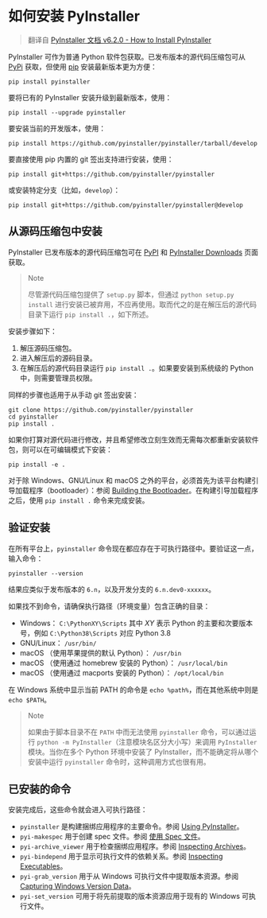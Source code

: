 # 如何安装 PyInstaller

> 翻译自 [PyInstaller 文档 v6.2.0 - How to Install PyInstaller](https://pyinstaller.org/en/v6.2.0/installation.html)

PyInstaller 可作为普通 Python 软件包获取。已发布版本的源代码压缩包可从 [PyPi](https://pypi.python.org/pypi/PyInstaller/) 获取，但使用 [pip](http://www.pip-installer.org/) 安装最新版本更为方便：

```shell
pip install pyinstaller
```

要将已有的 PyInstaller 安装升级到最新版本，使用：

```shell
pip install --upgrade pyinstaller
```

要安装当前的开发版本，使用：

```shell
pip install https://github.com/pyinstaller/pyinstaller/tarball/develop
```

要直接使用 pip 内置的 git 签出支持进行安装，使用：

```shell
pip install git+https://github.com/pyinstaller/pyinstaller
```

或安装特定分支（比如，`develop`）：

```shell
pip install git+https://github.com/pyinstaller/pyinstaller@develop
```

## 从源码压缩包中安装

PyInstaller 已发布版本的源代码压缩包可在 [PyPI](https://pypi.python.org/pypi/PyInstaller/) 和 [PyInstaller Downloads](https://github.com/pyinstaller/pyinstaller/releases) 页面获取。

> Note
>
> 尽管源代码压缩包提供了 `setup.py` 脚本，但通过 `python setup.py install` 进行安装已被弃用，不应再使用。取而代之的是在解压后的源代码目录下运行 `pip install .`，如下所述。

安装步骤如下：

1. 解压源码压缩包。
2. 进入解压后的源码目录。
3. 在解压后的源代码目录运行 `pip install .`。如果要安装到系统级的 Python 中，则需要管理员权限。

同样的步骤也适用于从手动 git 签出安装：

```shell
git clone https://github.com/pyinstaller/pyinstaller
cd pyinstaller
pip install .
```

如果你打算对源代码进行修改，并且希望修改立刻生效而无需每次都重新安装软件包，则可以在可编辑模式下安装：

```shell
pip install -e .
```

对于除 Windows、GNU/Linux 和 macOS 之外的平台，必须首先为该平台构建引导加载程序（bootloader）：参阅 [Building the Bootloader](https://pyinstaller.org/en/v6.2.0/bootloader-building.html#building-the-bootloader)。在构建引导加载程序之后，使用 `pip install .` 命令来完成安装。

## 验证安装

在所有平台上，`pyinstaller` 命令现在都应存在于可执行路径中。要验证这一点，输入命令：

```shell
pyinstaller --version
```

结果应类似于发布版本的 `6.n`，以及开发分支的 `6.n.dev0-xxxxxx`。

如果找不到命令，请确保执行路径（环境变量）包含正确的目录：

- Windows： `C:\PythonXY\Scripts` 其中 *XY* 表示 Python 的主要和次要版本号，例如 `C:\Python38\Scripts` 对应 Python 3.8
- GNU/Linux： `/usr/bin/`
- macOS （使用苹果提供的默认 Python）： `/usr/bin`
- macOS （使用通过 homebrew 安装的 Python）： `/usr/local/bin`
- macOS （使用通过 macports 安装的 Python）： `/opt/local/bin`

在 Windows 系统中显示当前 PATH 的命令是 `echo %path%`，而在其他系统中则是 `echo $PATH`。

> Note
>
> 如果由于脚本目录不在 `PATH` 中而无法使用 `pyinstaller` 命令，可以通过运行 `python -m PyInstaller`（注意模块名区分大小写）来调用 `PyInstaller` 模块。当你在多个 Python 环境中安装了 PyInstaller，而不能确定将从哪个安装中运行 `pyinstaller` 命令时，这种调用方式也很有用。

## 已安装的命令

安装完成后，这些命令就会进入可执行路径：

- `pyinstaller` 是构建捆绑应用程序的主要命令。参阅 [Using PyInstaller](https://pyinstaller.org/en/v6.2.0/usage.html#using-pyinstaller)。
- `pyi-makespec` 用于创建 spec 文件。参阅 [使用 Spec 文件](./spec-files.md)。
- `pyi-archive_viewer` 用于检查捆绑应用程序。参阅 [Inspecting Archives](https://pyinstaller.org/en/v6.2.0/advanced-topics.html#inspecting-archives)。
- `pyi-bindepend` 用于显示可执行文件的依赖关系。参阅 [Inspecting Executables](https://pyinstaller.org/en/v6.2.0/advanced-topics.html#inspecting-executables)。
- `pyi-grab_version` 用于从 Windows 可执行文件中提取版本资源。参阅 [Capturing Windows Version Data](https://pyinstaller.org/en/v6.2.0/usage.html#capturing-windows-version-data)。
- `pyi-set_version` 可用于将先前提取的版本资源应用于现有的 Windows 可执行文件。
